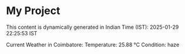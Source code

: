 # My Project

This content is dynamically generated in Indian Time (IST): 2025-01-29 22:25:53 IST


Current Weather in Coimbatore:
Temperature: 25.88 °C
Condition: haze
